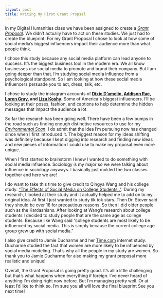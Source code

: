 ```yaml
---
layout: post
title: Writing My First Grant Propsal
---
```


 In my Digital Humanities class we have been assigned to create a *[Grant Proposal](https://www.tgci.com/what-grant-proposal)*. We didn’t actually have to act on these studies. We just had to create the blueprint. For my Grant Proposal I chose to look at how some of social media’s biggest influencers impact their audience more than what people think.

I chose this study because any social media platform can lead anyone to success. It’s the biggest business tool in the modern era. We all know businesses use social media to promote and brand their company. But I am going deeper than that. I’m studying social media influence from a  psychological standpoint. So I am looking at how these social media influencers persuade you to act, dress, talk, etc.

I chose to study the instagram accounts of **[Dixie D’amelio](https://www.instagram.com/dixiedamelio/?hl=en), [Addison Rae](https://www.instagram.com/addisonraee/?hl=en), [Loren Gray](https://www.instagram.com/loren/?hl=en), and [Liza Koshy](https://www.instagram.com/lizakoshy/)**. Some of America's biggest influencers. I’ll be looking at their poses, fashion, and captions to help determine the hidden messages that impact the audience a lot.

So far the research has been going well. There have been a few bumps in the road such as finding enough distinctive resources to use for my *[Environmental Scan](https://www.tesu.edu/about/ir/environmental-scanning)*. I do admit that the idea I’m pursuing now has changed since when I first introduced it. The biggest reason for my ideas shifting was definitely because I kept digging into research and finding new ideas and new pieces of information I could use to make my proposal even more unique. 



When I first started to brainstorm I knew I wanted to do something with social media influence. Sociology is my major so we were talking about influence in sociology anyways. I basically just molded the two classes together and here we are!

I do want to take this time to give credit to Qingya Wang and his college study: [“The Effects of Social Media on College Students ."](https://scholarsarchive.jwu.edu/cgi/viewcontent.cgi?article=1004&context=mba_student). During my research, I looked at their study and it actually helped me to add on to my original idea. At first I just wanted to study tik tok stars. Then Dr. Stover said they should be over 18 for precautious reasons. So then I did older people such as the Kardashians. After looking at Wang’s research about college students I decided to study people that are the same age as college students. Because like Wang said “college students are most likely to be influenced by social media. This is simply because the current college age group grew up with social media.”

I also give credit to Jamie Ducharme and her [Time.com](https://time.com/5650266/social-media-girls-mental-health/) internet study. Ducharme studied the fact that women are more likely to be influenced by social media modeling. That’s why all the people in my study are women. So thank you to Jamie Ducharme for also making my grant proposal more realistic and unique!

Overall, the Grant Proposal is going pretty good. It’s all a little challenging but that’s what happens when everything if foreign. I’ve never heard of anything I'm doing right now before. But I’m managing pretty well. Or at least I’d like to think so. I’m sure you all will love the final blueprint See you next time!

